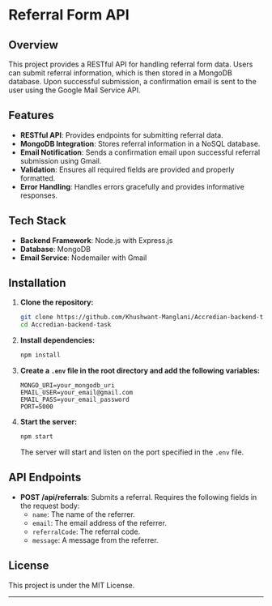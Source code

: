 # Referral Form API

## Overview

This project provides a RESTful API for handling referral form data. Users can submit referral information, which is then stored in a MongoDB database. Upon successful submission, a confirmation email is sent to the user using the Google Mail Service API.

## Features

- **RESTful API**: Provides endpoints for submitting referral data.
- **MongoDB Integration**: Stores referral information in a NoSQL database.
- **Email Notification**: Sends a confirmation email upon successful referral submission using Gmail.
- **Validation**: Ensures all required fields are provided and properly formatted.
- **Error Handling**: Handles errors gracefully and provides informative responses.

## Tech Stack

- **Backend Framework**: Node.js with Express.js
- **Database**: MongoDB
- **Email Service**: Nodemailer with Gmail

## Installation

1. **Clone the repository:**

   ```bash
   git clone https://github.com/Khushwant-Manglani/Accredian-backend-task.git
   cd Accredian-backend-task
   ```

2. **Install dependencies:**

   ```bash
   npm install
   ```

3. **Create a `.env` file in the root directory and add the following variables:**

   ```env
   MONGO_URI=your_mongodb_uri
   EMAIL_USER=your_email@gmail.com
   EMAIL_PASS=your_email_password
   PORT=5000
   ```

4. **Start the server:**

   ```bash
   npm start
   ```

   The server will start and listen on the port specified in the `.env` file.

## API Endpoints

- **POST /api/referrals**: Submits a referral. Requires the following fields in the request body:
  - `name`: The name of the referrer.
  - `email`: The email address of the referrer.
  - `referralCode`: The referral code.
  - `message`: A message from the referrer.

## License

This project is under the MIT License.

---

